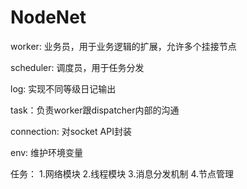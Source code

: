 NodeNet
=======
worker: 业务员，用于业务逻辑的扩展，允许多个挂接节点

scheduler: 调度员，用于任务分发

log: 实现不同等级日记输出

task：负责worker跟dispatcher内部的沟通

connection: 对socket API封装

env: 维护环境变量

任务：
1.网络模块
2.线程模块
3.消息分发机制
4.节点管理
